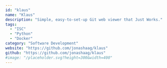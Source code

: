 ```yaml
---
id: "klaus"
name: "Klaus"
description: "Simple, easy-to-set-up Git web viewer that Just Works."
tags:
  - "ISC"
  - "Python"
  - "Docker"
category: "Software Development"
website: "https://github.com/jonashaag/klaus"
github: "https://github.com/jonashaag/klaus"
#image: "/placeholder.svg?height=300&width=400"
---
```


